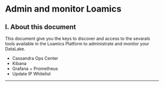 # Admin and monitor Loamics

## I. About this document

This document give you the keys to discover and access to the sevarals tools available in the Loamics Platform to administrate and monitor your DataLake.

* Cassandra Ops Center
* Kibana
* Grafana + Prometheus
* Update IP Whitelist

---
